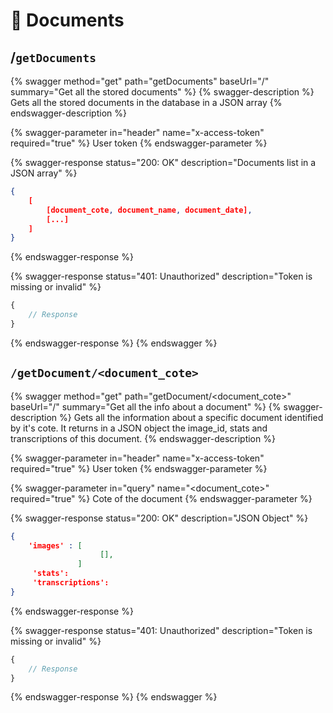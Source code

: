 # 📖 Documents

## /`getDocuments`

{% swagger method="get" path="getDocuments" baseUrl="/" summary="Get all the stored documents" %}
{% swagger-description %}
Gets all the stored documents in the database in a JSON array
{% endswagger-description %}

{% swagger-parameter in="header" name="x-access-token" required="true" %}
User token
{% endswagger-parameter %}

{% swagger-response status="200: OK" description="Documents list in a JSON array" %}
```json
{
    [
        [document_cote, document_name, document_date],
        [...]
    ]
}
```
{% endswagger-response %}

{% swagger-response status="401: Unauthorized" description="Token is missing or invalid" %}
```javascript
{
    // Response
}
```
{% endswagger-response %}
{% endswagger %}

## `/getDocument/<document_cote>`

{% swagger method="get" path="getDocument/<document_cote>" baseUrl="/" summary="Get all the info about a document" %}
{% swagger-description %}
Gets all the information about a specific document identified by it's cote. It returns in a JSON object the image_id, stats and transcriptions of this document. 
{% endswagger-description %}

{% swagger-parameter in="header" name="x-access-token" required="true" %}
User token
{% endswagger-parameter %}

{% swagger-parameter in="query" name="<document_cote>" required="true" %}
Cote of the document
{% endswagger-parameter %}

{% swagger-response status="200: OK" description="JSON Object" %}
```json
{
    'images' : [
                    [],
               ]
     'stats': 
     'transcriptions': 
}
```
{% endswagger-response %}

{% swagger-response status="401: Unauthorized" description="Token is missing or invalid" %}
```javascript
{
    // Response
}
```
{% endswagger-response %}
{% endswagger %}

